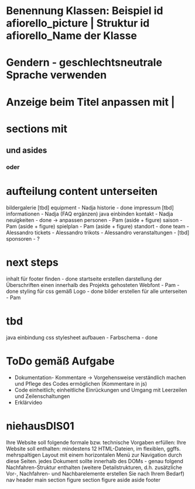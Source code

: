 # Benennung Klassen: Beispiel id afiorello_picture | Struktur id afiorello_Name der Klasse

# Gendern - geschlechtsneutrale Sprache verwenden

# Anzeige beim Titel anpassen mit |

# sections mit <h2> und asides <h3> oder <h4>

# aufteilung content unterseiten
bildergalerie [tbd]
equipment - Nadja
historie - done
impressum [tbd]
informationen - Nadja (FAQ ergänzen) java einbinden
kontakt - Nadja
neuigkeiten - done -> anpassen
personen - Pam (aside + figure)
saison - Pam (aside + figure)
spielplan - Pam (aside + figure)
standort - done
team - Alessandro
tickets - Alessandro
trikots - Alessandro
veranstaltungen - [tbd]
sponsoren - ?

# next steps
inhalt für footer finden - done
startseite erstellen
darstellung der Überschriften einen innerhalb des Projekts gehosteten Webfont - Pam - done
styling für css gemäß Logo - done
bilder erstellen für alle unterseiten - Pam

# tbd
java einbindung
css stylesheet aufbauen - Farbschema - done

# ToDo gemäß Aufgabe
- Dokumentation- Kommentare -> Vorgehensweise verständlich machen und Pflege des Codes ermöglichen
  (Kommentare in js)
- Code einheitlich; einheitliche Einrückungen und Umgang mit Leerzeilen und Zeilenschaltungen
- Erklärvideo 

# niehausDIS01

Ihre Website soll folgende formale bzw. technische Vorgaben erfüllen:
Ihre Website soll enthalten:
mindestens 12 HTML-Dateien, im flexiblen, ggffs. mehrspaltigen Layout mit einem horizontalen Menü zur Navigation durch diese Seiten.
jedes Dokument sollte innerhalb des DOMs - genau folgend Nachfahren-Struktur enthalten
(weitere Detailstrukturen, d.h. zusätzliche Vor-, Nachfahren- und Nachbarelemente erstellen Sie nach Ihrem Bedarf) 
nav
header
main 
  section
      figure
  section
      figure
aside
aside
footer
